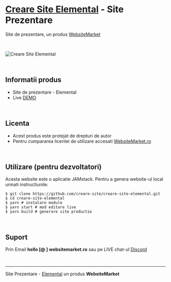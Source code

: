 # [Creare Site Elemental](https://creare-site-elemental.websitemarket.ro/) - Site Prezentare

Site de prezentare, un produs [WebsiteMarket](https://websitemarket.ro)

<br />

![Creare Site Elemental](https://raw.githubusercontent.com/creare-site/static/master/produse/creare-site-elemental-intro.gif)

<br />

## Informatii produs

- Site de prezentare - Elemental
- Live [DEMO](https://creare-site-elemental.websitemarket.ro)
 
<br />

## Licenta

- Acest produs este protejat de drepturi de autor
- Pentru cumpararea licentei de utilizare accesati [WebsiteMarket.ro](https://websitemarket.ro) 

<br />

## Utilizare (pentru dezvoltatori)

Acesta website este o aplicatie JAMstack. Pentru a genera website-ul local urmati instructiunile:

```
$ git clone https://github.com/creare-site/creare-site-elemental.git
$ cd creare-site-elemental
$ yarn # instalare module
$ yarn start # mod editare live
$ yarn build # generare site productie
```

<br />

## Suport

Prin Email **hello [@ ] websitemarket.ro** sau pe LIVE chat-ul [Discord](https://discord.gg/MFRQmAk)

<br />

---
Site Prezentare - [Elemental](https://creare-site-elemental.websitemarket.ro/) un produs **WebsiteMarket**
